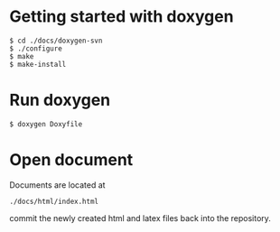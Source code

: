 Getting started with doxygen
============================

    $ cd ./docs/doxygen-svn
    $ ./configure
    $ make
    $ make-install

Run doxygen
===========

    $ doxygen Doxyfile


Open document
=============
Documents are located at

    ./docs/html/index.html

commit the newly created html and latex files back into the repository.
